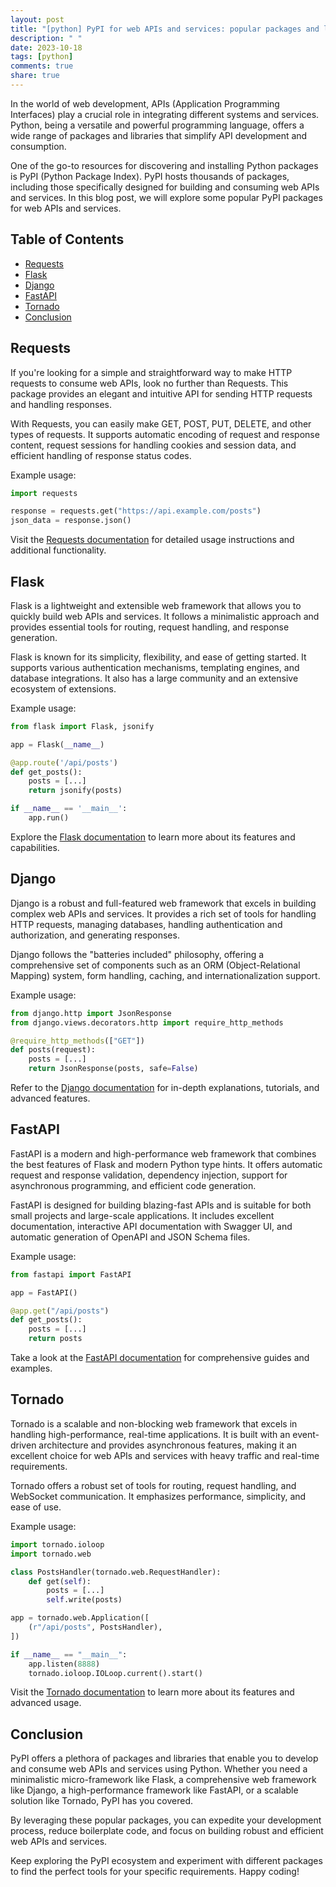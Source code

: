 ```yaml
---
layout: post
title: "[python] PyPI for web APIs and services: popular packages and libraries"
description: " "
date: 2023-10-18
tags: [python]
comments: true
share: true
---
```


In the world of web development, APIs (Application Programming Interfaces) play a crucial role in integrating different systems and services. Python, being a versatile and powerful programming language, offers a wide range of packages and libraries that simplify API development and consumption.

One of the go-to resources for discovering and installing Python packages is PyPI (Python Package Index). PyPI hosts thousands of packages, including those specifically designed for building and consuming web APIs and services. In this blog post, we will explore some popular PyPI packages for web APIs and services.

## Table of Contents
- [Requests](#requests)
- [Flask](#flask)
- [Django](#django)
- [FastAPI](#fastapi)
- [Tornado](#tornado)
- [Conclusion](#conclusion)

## <a name="requests"></a>Requests

If you're looking for a simple and straightforward way to make HTTP requests to consume web APIs, look no further than Requests. This package provides an elegant and intuitive API for sending HTTP requests and handling responses.

With Requests, you can easily make GET, POST, PUT, DELETE, and other types of requests. It supports automatic encoding of request and response content, request sessions for handling cookies and session data, and efficient handling of response status codes.

Example usage:

```python
import requests

response = requests.get("https://api.example.com/posts")
json_data = response.json()
```

Visit the [Requests documentation](https://requests.readthedocs.io/en/latest/) for detailed usage instructions and additional functionality.

## <a name="flask"></a>Flask

Flask is a lightweight and extensible web framework that allows you to quickly build web APIs and services. It follows a minimalistic approach and provides essential tools for routing, request handling, and response generation.

Flask is known for its simplicity, flexibility, and ease of getting started. It supports various authentication mechanisms, templating engines, and database integrations. It also has a large community and an extensive ecosystem of extensions.

Example usage:

```python
from flask import Flask, jsonify

app = Flask(__name__)

@app.route('/api/posts')
def get_posts():
    posts = [...]
    return jsonify(posts)

if __name__ == '__main__':
    app.run()
```

Explore the [Flask documentation](https://flask.palletsprojects.com/en/2.1.x/) to learn more about its features and capabilities.

## <a name="django"></a>Django

Django is a robust and full-featured web framework that excels in building complex web APIs and services. It provides a rich set of tools for handling HTTP requests, managing databases, handling authentication and authorization, and generating responses.

Django follows the "batteries included" philosophy, offering a comprehensive set of components such as an ORM (Object-Relational Mapping) system, form handling, caching, and internationalization support.

Example usage:

```python
from django.http import JsonResponse
from django.views.decorators.http import require_http_methods

@require_http_methods(["GET"])
def posts(request):
    posts = [...]
    return JsonResponse(posts, safe=False)
```

Refer to the [Django documentation](https://docs.djangoproject.com/) for in-depth explanations, tutorials, and advanced features.

## <a name="fastapi"></a>FastAPI

FastAPI is a modern and high-performance web framework that combines the best features of Flask and modern Python type hints. It offers automatic request and response validation, dependency injection, support for asynchronous programming, and efficient code generation.

FastAPI is designed for building blazing-fast APIs and is suitable for both small projects and large-scale applications. It includes excellent documentation, interactive API documentation with Swagger UI, and automatic generation of OpenAPI and JSON Schema files.

Example usage:

```python
from fastapi import FastAPI

app = FastAPI()

@app.get("/api/posts")
def get_posts():
    posts = [...]
    return posts
```

Take a look at the [FastAPI documentation](https://fastapi.tiangolo.com/) for comprehensive guides and examples.

## <a name="tornado"></a>Tornado

Tornado is a scalable and non-blocking web framework that excels in handling high-performance, real-time applications. It is built with an event-driven architecture and provides asynchronous features, making it an excellent choice for web APIs and services with heavy traffic and real-time requirements.

Tornado offers a robust set of tools for routing, request handling, and WebSocket communication. It emphasizes performance, simplicity, and ease of use.

Example usage:

```python
import tornado.ioloop
import tornado.web

class PostsHandler(tornado.web.RequestHandler):
    def get(self):
        posts = [...]
        self.write(posts)

app = tornado.web.Application([
    (r"/api/posts", PostsHandler),
])

if __name__ == "__main__":
    app.listen(8888)
    tornado.ioloop.IOLoop.current().start()
```

Visit the [Tornado documentation](https://www.tornadoweb.org/) to learn more about its features and advanced usage.

## <a name="conclusion"></a>Conclusion

PyPI offers a plethora of packages and libraries that enable you to develop and consume web APIs and services using Python. Whether you need a minimalistic micro-framework like Flask, a comprehensive web framework like Django, a high-performance framework like FastAPI, or a scalable solution like Tornado, PyPI has you covered.

By leveraging these popular packages, you can expedite your development process, reduce boilerplate code, and focus on building robust and efficient web APIs and services.

Keep exploring the PyPI ecosystem and experiment with different packages to find the perfect tools for your specific requirements. Happy coding!